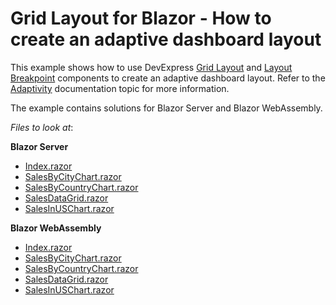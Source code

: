 # Grid Layout for Blazor - How to create an adaptive dashboard layout

This example shows how to use DevExpress [Grid Layout](https://docs.devexpress.com/Blazor/DevExpress.Blazor.DxGridLayout) and [Layout Breakpoint](https://docs.devexpress.com/Blazor/DevExpress.Blazor.DxLayoutBreakpoint) components to create an adaptive dashboard layout. Refer to the [Adaptivity](https://docs.devexpress.com/Blazor/DevExpress.Blazor.DxGridLayout#adaptivity) documentation topic for more information.

The example contains solutions for Blazor Server and Blazor WebAssembly.

<!-- default file list -->
*Files to look at*:

**Blazor Server**
* [Index.razor](./CS/DxGridLayoutAdaptivity.Server/Pages/Index.razor)
* [SalesByCityChart.razor](./CS/DxGridLayoutAdaptivity.Server/Components/SalesByCityChart.razor)
* [SalesByCountryChart.razor](./CS/DxGridLayoutAdaptivity.Server/Components/SalesByCountryChart.razor)
* [SalesDataGrid.razor](./CS/DxGridLayoutAdaptivity.Server/Components/SalesDataGrid.razor)
* [SalesInUSChart.razor](./CS/DxGridLayoutAdaptivity.Server/Components/SalesInUSChart.razor)

**Blazor WebAssembly**
* [Index.razor](./CS/DxGridLayoutAdaptivity.Wasm/Pages/Index.razor)
* [SalesByCityChart.razor](./CS/DxGridLayoutAdaptivity.Wasm/Components/SalesByCityChart.razor)
* [SalesByCountryChart.razor](./CS/DxGridLayoutAdaptivity.Wasm/Components/SalesByCountryChart.razor)
* [SalesDataGrid.razor](./CS/DxGridLayoutAdaptivity.Wasm/Components/SalesDataGrid.razor)
* [SalesInUSChart.razor](./CS/DxGridLayoutAdaptivity.Wasm/Components/SalesInUSChart.razor)

<!-- default file list end -->
